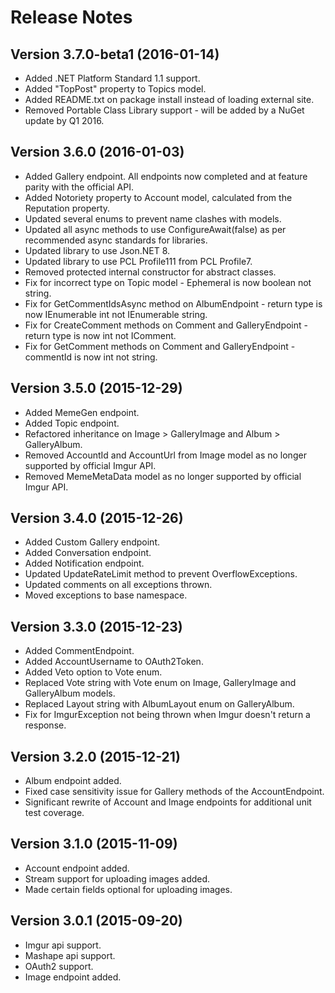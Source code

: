 # Release Notes

## Version 3.7.0-beta1 (2016-01-14)
* Added .NET Platform Standard 1.1 support.
* Added "TopPost" property to Topics model.
* Added README.txt on package install instead of loading external site.
* Removed Portable Class Library support - will be added by a NuGet update by Q1 2016.

## Version 3.6.0 (2016-01-03)
* Added Gallery endpoint. All endpoints now completed and at feature parity with the official API.
* Added Notoriety property to Account model, calculated from the Reputation property.
* Updated several enums to prevent name clashes with models.
* Updated all async methods to use ConfigureAwait(false) as per recommended async standards for libraries.
* Updated library to use Json.NET 8.
* Updated library to use PCL Profile111 from PCL Profile7.
* Removed protected internal constructor for abstract classes.
* Fix for incorrect type on Topic model - Ephemeral is now boolean not string.
* Fix for GetCommentIdsAsync method on AlbumEndpoint - return type is now IEnumerable int not IEnumerable string.
* Fix for CreateComment methods on Comment and GalleryEndpoint - return type is now int not IComment.
* Fix for GetComment methods on Comment and GalleryEndpoint - commentId is now int not string.

## Version 3.5.0 (2015-12-29)
* Added MemeGen endpoint.
* Added Topic endpoint.
* Refactored inheritance on Image > GalleryImage and Album > GalleryAlbum.
* Removed AccountId and AccountUrl from Image model as no longer supported by official Imgur API.
* Removed MemeMetaData model as no longer supported by official Imgur API.

## Version 3.4.0 (2015-12-26)
* Added Custom Gallery endpoint.
* Added Conversation endpoint.
* Added Notification endpoint.
* Updated UpdateRateLimit method to prevent OverflowExceptions.
* Updated comments on all exceptions thrown.
* Moved exceptions to base namespace.

## Version 3.3.0 (2015-12-23)
* Added CommentEndpoint.
* Added AccountUsername to OAuth2Token.
* Added Veto option to Vote enum.
* Replaced Vote string with Vote enum on Image, GalleryImage and GalleryAlbum models.
* Replaced Layout string with AlbumLayout enum on GalleryAlbum.
* Fix for ImgurException not being thrown when Imgur doesn't return a response.

## Version 3.2.0 (2015-12-21)
* Album endpoint added.
* Fixed case sensitivity issue for Gallery methods of the AccountEndpoint.
* Significant rewrite of Account and Image endpoints for additional unit test coverage.

## Version 3.1.0 (2015-11-09)
* Account endpoint added.
* Stream support for uploading images added.
* Made certain fields optional for uploading images.

## Version 3.0.1 (2015-09-20)
* Imgur api support.
* Mashape api support.
* OAuth2 support.
* Image endpoint added.